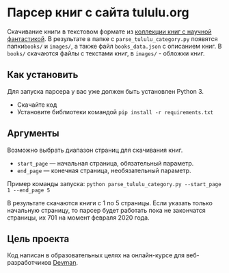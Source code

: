 # Парсер книг с сайта tululu.org

Скачивание книги в текстовом формате из [коллекции книг с научной фантастикой](http://tululu.org/l55/).
В результате в папке с `parse_tululu_category.py` появятся папки`books/` и `images/`, а также файл `books_data.json` с описанием книг.
В `books/` скачаются файлы с текстами книг, в `images/` - обложки книг.


## Как установить

Для запуска парсера у вас уже должен быть установлен Python 3.

- Скачайте код
- Установите библиотеки командой `pip install -r requirements.txt`

## Аргументы

Возможно выбрать диапазон страниц для скачивания книг.

* `start_page` — начальная страница, обязательный параметр.
* `end_page` — конечная страница, необязательный параметр.

Пример команды запуска: `python parse_tululu_category.py --start_page 1 --end_page 5`

В результате скачаются книги с 1 по 5 страницы.
Если указать только начальную страницу, то парсер будет работать пока не закончатся страницы, их 701 на момент февраля 2020 года.

## Цель проекта

Код написан в образовательных целях на онлайн-курсе для веб-разработчиков [Devman](https://dvmn.org).
